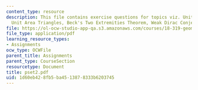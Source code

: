 ```yaml
---
content_type: resource
description: This file contains exercise questions for topics viz. Unit Distances,
  Unit Area Triangles, Beck's Two Extremities Theorem, Weak Dirac Conjecture.
file: https://ol-ocw-studio-app-qa.s3.amazonaws.com/courses/18-319-geometric-combinatorics-fall-2005/1d60eb428fb5ba4513878333b6203745_pset2.pdf
file_type: application/pdf
learning_resource_types:
- Assignments
ocw_type: OCWFile
parent_title: Assignments
parent_type: CourseSection
resourcetype: Document
title: pset2.pdf
uid: 1d60eb42-8fb5-ba45-1387-8333b6203745
---
```


